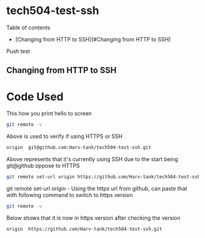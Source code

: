 # tech504-test-ssh

Table of contents

* [Changing from HTTP to SSH](#Changing from HTTP to SSH)

Push test

## Changing from HTTP to SSH






# Code Used
This how you print hello to screen

``` bash
git remote -v
```
Above is used to verify if using HTTPS or SSH
``` bash
origin  git@github.com:Harv-tank/tech504-test-ssh.git 
```
Above represents that it's currently using SSH due to the start being git@github oppose to HTTPS

``` bash
git remote set-url origin https://github.com/Harv-tank/tech504-test-ssh.git

```
git remote set-url origin - Using the https url from github, can paste that with following command to switch to https version

``` bash
git remote -v
```
Below shows that it is now in https version after checking the version
``` bash
origin  https://github.com/Harv-tank/tech504-test-ssh.git 
```

<br>

